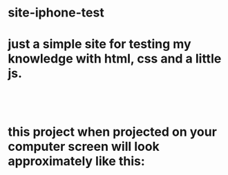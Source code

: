 # site-iphone-test
<h1>just a simple site for testing my knowledge with html, css and a little js.<h1/>
<br/>
<p>this project when projected on your computer screen will look approximately like this:<p/>
<br/>
<img src="">
